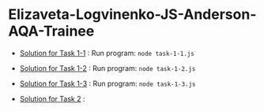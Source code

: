 # Elizaveta-Logvinenko-JS-Anderson-AQA-Trainee

- [Solution for Task 1-1](task-1-1.js)
: Run program: `node task-1-1.js`

- [Solution for Task 1-2](task-1-2.js)
: Run program: `node task-1-2.js`

- [Solution for Task 1-3](task-1-3.js)
: Run program: `node task-1-3.js`

- [Solution for Task 2](task-2.md)
: 
